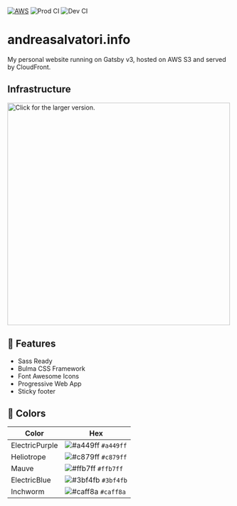[![AWS](https://img.shields.io/badge/AWS-S3%2BCloudFront-orange?style=flat-square)](https://aws.amazon.com/)
![Prod CI](https://github.com/Sonic0/personal-website/workflows/Prod%20CI/badge.svg)
![Dev CI](https://github.com/Sonic0/personal-website/workflows/Dev%20CI/badge.svg)

# andreasalvatori.info

My personal website running on Gatsby v3, hosted on AWS S3 and served by CloudFront.

## Infrastructure

<a href="https://drive.google.com/uc?export=view&id=1zY-I_dZOtORtHzBSepdfkQnQPvxkPj7R">
    <img src="https://drive.google.com/uc?export=view&id=1zY-I_dZOtORtHzBSepdfkQnQPvxkPj7R" style="width: 500px; max-width: 100%; height: auto" title="Click for the larger version." />
</a>

## 🚀 Features

- Sass Ready
- Bulma CSS Framework
- Font Awesome Icons
- Progressive Web App
- Sticky footer

## 🎨 Colors

| Color          | Hex                                                                |
| -------------- | ------------------------------------------------------------------ |
| ElectricPurple | ![#a449ff](https://via.placeholder.com/11/a449ff?text=+) `#a449ff` |
| Heliotrope     | ![#c879ff](https://via.placeholder.com/11/c879ff?text=+) `#c879ff` |
| Mauve          | ![#ffb7ff](https://via.placeholder.com/11/ffb7ff?text=+) `#ffb7ff` |
| ElectricBlue   | ![#3bf4fb](https://via.placeholder.com/11/3bf4fb?text=+) `#3bf4fb` |
| Inchworm       | ![#caff8a](https://via.placeholder.com/11/caff8a?text=+) `#caff8a` |
